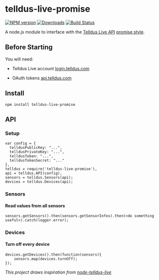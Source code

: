 # telldus-live-promise
[![NPM version][npm-image]][npm-url] [![Downloads][downloads-image]][npm-url] [![Build Status][travis-image]][travis-url]

A node.js module to interface with the [Telldus Live API](http://api.telldus.com) [promise style](https://promisesaplus.com).

## Before Starting
You will need:

- Telldus Live account [login.telldus.com](https://login.telldus.com)

- OAuth tokens [api.telldus.com](http://api.telldus.com/keys/index)

## Install

``npm install telldus-live-promise``

## API

### Setup

```
var config = {
  telldusPublicKey: "...",
  telldusPrivateKey: "...",
  telldusToken: "...",
  telldusTokenSecret: "..."
},
telldus = require('telldus-live-promise'),
api = telldus.API(config),
sensors = telldus.Sensors(api);
devices = telldus.Devices(api);
```

### Sensors

#### Read values from all sensors
```
sensors.getSensors().then(sensors.getSensorInfos).then(<do something useful>).catch(logger.error);
```

### Devices

#### Turn off every device

```
devices.getDevices().then(function(sensors){
	sensors.map(devices.turnOff);
});
```

_This project draws inspiration from [node-telldus-live](https://github.com/TheThingSystem/node-telldus-live)_

[npm-url]: https://npmjs.org/package/telldus-live-promise
[downloads-image]: http://img.shields.io/npm/dm/telldus-live-promise.svg
[npm-image]: http://img.shields.io/npm/v/telldus-live-promise.svg
[travis-url]: https://travis-ci.org/ashpool/telldus-live-promise
[travis-image]: http://img.shields.io/travis/ashpool/telldus-live-promise.svg
